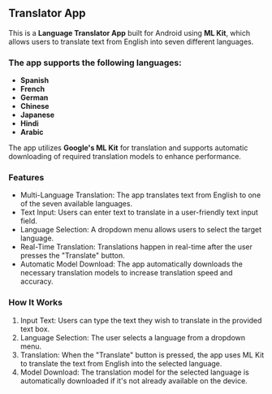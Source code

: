 ## Translator App

This is a **Language Translator App** built for Android using **ML Kit**, which allows users to translate text from English into seven different languages.

### The app supports the following languages:

+ **Spanish**
+ **French**
+ **German**
+ **Chinese**
+ **Japanese**
+ **Hindi**
+ **Arabic**

The app utilizes **Google's ML Kit** for translation and supports automatic downloading of required translation models to enhance performance.

### Features

-	Multi-Language Translation: The app translates text from English to one of the seven available languages.
-	Text Input: Users can enter text to translate in a user-friendly text input field.
-	Language Selection: A dropdown menu allows users to select the target language.
-	Real-Time Translation: Translations happen in real-time after the user presses the "Translate" button.
-	Automatic Model Download: The app automatically downloads the necessary translation models to increase translation speed and accuracy.

### How It Works

1) Input Text: Users can type the text they wish to translate in the provided text box.
2) Language Selection: The user selects a language from a dropdown menu.
3) Translation: When the "Translate" button is pressed, the app uses ML Kit to translate the text from English into the selected language.
4) Model Download: The translation model for the selected language is automatically downloaded if it's not already available on the device.

